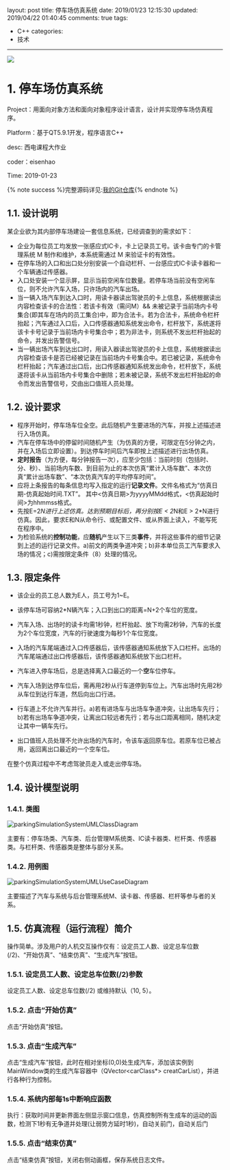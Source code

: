 layout: post
title: 停车场仿真系统
date: 2019/01/23 12:15:30
updated: 2019/04/22 01:40:45
comments: true
tags:
- C++
categories:
- 技术

---
<img src="../../../../uploads/showFunction.gif" class="full-image" />

<!-- more -->

# 1. 停车场仿真系统
Project：用面向对象方法和面向对象程序设计语言，设计并实现停车场仿真程序。

Platform：基于QT5.9.1开发，程序语言C++

desc: 西电课程大作业

coder：eisenhao

Time: 2019-01-23


{% note success %}完整源码详见:[我的Git仓库](https://github.com/EisenHao/ParkingSimulationSystem){% endnote %}
## 1.1. 设计说明

某企业欲为其内部停车场建设一套信息系统，已经调查到的需求如下：
- 企业为每位员工均发放一张感应式IC卡，卡上记录员工号。该卡由专门的卡管理系统 M 制作和维护，本系统需通过 M 来验证卡的有效性。
- 在停车场的入口和出口处分别安装一个自动栏杆、一台感应式IC卡读卡器和一个车辆通过传感器。
- 入口处安装一个显示屏，显示当前空闲车位数量。若停车场当前没有空闲车位，则不允许汽车入场，只许场内的汽车出场。
- 当一辆入场汽车到达入口时，用读卡器读出驾驶员的卡上信息，系统根据读出内容检查该卡的合法性：若该卡有效（需问M）&& 未被记录于当前场内卡号集合(即其车在场内的员工集合)中，即为合法卡。若为合法卡，系统命令栏杆抬起；汽车通过入口后，入口传感器通知系统发出命令，栏杆放下，系统遂将该卡卡号记录于当前场内卡号集合中；若为非法卡，则系统不发出栏杆抬起的命令，并发出告警信号。
- 当一辆出场汽车到达出口时，用读入器读出驾驶员的卡上信息，系统根据读出内容检查该卡是否已经被记录在当前场内卡号集合中。若已被记录，系统命令栏杆抬起；汽车通过出口后，出口传感器通知系统发出命令，栏杆放下，系统遂将该卡从当前场内卡号集合中删除；若未被记录，系统不发出栏杆抬起的命令而发出告警信号，交由出口值班人员处理。

## 1.2. 设计要求

- 程序开始时，停车场车位全空。此后随机产生要进场的汽车，并按上述描述进行入场仿真。
- 汽车在停车场中的停留时间随机产生（为仿真的方便，可限定在5分钟之内，并在入场后立即设置）。到达停车时间后汽车即按上述描述进行出场仿真。
- **定时报告**（为方便，每分钟报告一次），应至少包括：当前时刻（包括时、分、秒）、当前场内车数、到目前为止的本次仿真“累计入场车数”、本次仿真“累计出场车数”、“本次仿真汽车的平均停车时间”。
- 应将上条报告的每条信息均写入指定的运行**记录文件**。文件名格式为“仿真日期-仿真起始时间.TXT”。 其中<仿真日期>为yyyyMMdd格式，<仿真起始时间>为hhmmss格式。
- 先按E=2*N进行上述仿真。达到预期目标后，再分别按E < 2*N和E > 2*N进行仿真。因此，要求E和N从命令行、或配置文件、或从界面上读入，不能写死在程序中。
- 为检验系统的**控制功能**，应**随机**产生以下三类**事件**，并将这些事件的细节记录到上述的运行记录文件。a)前文的两类争道冲突；b)非本单位员工汽车要求入场的情况；c)需按限定条件（8）处理的情况。

## 1.3. 限定条件

- 该企业的员工总人数为E人，员工号为1~E。

- 该停车场可容纳2*N辆汽车；入口到出口的距离=N+2个车位的宽度。

- 汽车入场、出场时的读卡均需1秒钟，栏杆抬起、放下均需2秒钟，汽车的长度为2个车位宽度，汽车的行驶速度为每秒1个车位宽度。

- 入场的汽车尾端通过入口传感器后，该传感器通知系统放下入口栏杆。出场的汽车尾端通过出口传感器后，该传感器通知系统放下出口栏杆。

-  汽车进入停车场后，总是选择离入口最近的一个**空**车位停车。

- 汽车入场到达停车位后，需再用2秒从行车道停到车位上。汽车出场时先用2秒从车位到达行车道，然后向出口行进。

- 行车道上不允许汽车并行。a)若有进场车与出场车争道冲突，让出场车先行；b)若有出场车争道冲突，让离出口较远者先行；若与出口距离相同，随机决定让其中一辆车先行。

- 出口值班人员处理不允许出场的汽车时，令该车返回原车位。若原车位已被占用，返回离出口最近的一个空车位。

在整个仿真过程中不考虑驾驶员走入或走出停车场。

## 1.4. 设计模型说明

### 1.4.1. 类图

![parkingSimulationSystemUMLClassDiagram](../../../../uploads/parkingSimulationSystemUMLClassDiagram.png)

主要有：停车场类、汽车类、后台管理M系统类、IC读卡器类、栏杆类、传感器类。与栏杆类、传感器类是整体与部分关系。

### 1.4.2. 用例图

![parkingSimulationSystemUMLUseCaseDiagram](../../../../uploads/parkingSimulationSystemUMLUseCaseDiagram.png)



主要描述了汽车与系统与后台管理系统M、读卡器、传感器、栏杆等参与者的关系。

## 1.5. 仿真流程（运行流程）简介
操作简单。涉及用户的人机交互操作仅有：设定员工人数、设定总车位数(/2)、“开始仿真”、“结束仿真”、“生成汽车”按钮。
### 1.5.1. 设定员工人数、设定总车位数(/2)参数
设定员工人数、设定总车位数(/2) 或维持默认（10, 5）。
### 1.5.2. 点击“开始仿真”
点击“开始仿真”按钮。
### 1.5.3. 点击“生成汽车”
点击“生成汽车”按钮，此时在相对坐标(0,0)处生成汽车，添加该实例到MainWindow类的生成汽车容器中（QVector<carClass*> creatCarList），并进行各种行为控制。
### 1.5.4. 系统内部每1s中断响应函数
执行：获取时间并更新界面左侧显示窗口信息，仿真控制所有生成车的运动的函数，检测下1秒有无争道并处理(让弱势方延时1秒)，自动关前门，自动关后门
### 1.5.5. 点击“结束仿真”
点击“结束仿真”按钮，关闭右侧动画框，保存系统日志文件。
